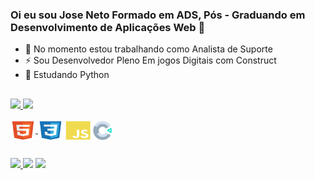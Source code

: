 ### Oi eu sou Jose Neto Formado em ADS, Pós - Graduando em Desenvolvimento de Aplicações Web 👋
- 🔭 No momento estou trabalhando como Analista de Suporte
- ⚡ Sou Desenvolvedor Pleno Em jogos Digitais com Construct
- 🌱 Estudando Python
##
<div align="center style="display: none" >
  <a href="https://github.com/JP-Neto">
  <img height="180em" src="https://github-readme-stats.vercel.app/api?username=JP-Neto&show_icons=true&theme=dark&&include_all_commits=true&count_private=true"/>
    <img height="180em" src="https://github-readme-stats.vercel.app/api/top-langs/?username=JP-Neto&layout=compact&langs_count=20&theme=dark&"/>

 </div>
<div style="display: inline_block"><br>
<!-- 
   <img align="center" alt="Rafa-Js" height="30" width="40" src="https://raw.githubusercontent.com/devicons/devicon/master/icons/javascript/javascript-plain.svg">
   <img align="center" alt="Rafa-Ts" height="30" width="40" src="https://raw.githubusercontent.com/devicons/devicon/master/icons/typescript/typescript-plain.svg">
   <img align="center" alt="Rafa-React" height="30" width="40" src="https://raw.githubusercontent.com/devicons/devicon/master/icons/react/react-original.svg">
   <img align="center" alt="Rafa-Csharp" height="30" width="40" src="https://construct-static.com/images/v1026/uploads/product/2/defaulticon/1/icon.png">
   <img align="center" alt="Rafa-Python" height="30" width="30" src="https://raw.githubusercontent.com/devicons/devicon/master/icons/python/python-original.svg">
    <img align="right" alt="Rafa-pic" height="150" style="border-radius:50px;"        -->
    
   <img align="center" alt="Rafa-HTML" height="30" width="40" src="https://raw.githubusercontent.com/devicons/devicon/master/icons/html5/html5-original.svg">
  <img align="center" alt="Rafa-CSS" height="30" width="40" src="https://raw.githubusercontent.com/devicons/devicon/master/icons/css3/css3-original.svg"><a/>
  <img align="center" alt="Rafa-Js" height="30" width="40" src="https://raw.githubusercontent.com/devicons/devicon/master/icons/javascript/javascript-plain.svg">
  <img align="center" height="30" width="30" src="construct2.png" href="https://github.com/JP-Neto" >
  </div>
  
   ##
   
   <div> 
   
  <a/>
  
  <a href="https://instagram.com/_joseneto" target="_blank"><img src="https://img.shields.io/badge/-Instagram-%23E4405F?style=for-the-badge&logo=instagram&logoColor=white" target="_blank">
  <a href = "mailto:josepereiranetobn@hotmail.com"><img src="https://img.shields.io/badge/-Gmail-%23333?style=for-the-badge&logo=gmail&logoColor=white" target="_blank"></a>
  <a href="https://www.linkedin.com/in/josepneto/" target="_blank"><img src="https://img.shields.io/badge/-LinkedIn-%230077B5?style=for-the-badge&logo=linkedin&logoColor=white" target="_blank"></a> 
 
  </div>



<!--
**JP-Neto/JP-Neto** is a ✨ _special_ ✨ repository because its `README.md` (this file) appears on your GitHub profile.

Here are some ideas to get you started:

- 🔭 I’m currently working on ...
- 🌱 I’m currently learning ...
- 👯 I’m looking to collaborate on ...
- 🤔 I’m looking for help with ...
- 💬 Ask me about ...
- 📫 How to reach me: ...
- 😄 Pronouns: ...
- ⚡ Fun fact: ...
-->
